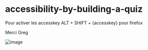 # accessibility-by-building-a-quiz

Pour activer les accesskey 
ALT + SHIFT + {accesskey} pour firefox

Merci Greg

![image](https://github.com/hddv/accessibility-by-building-a-quiz/assets/47508485/214108ae-d030-4f45-bbb7-e18892763d18)
